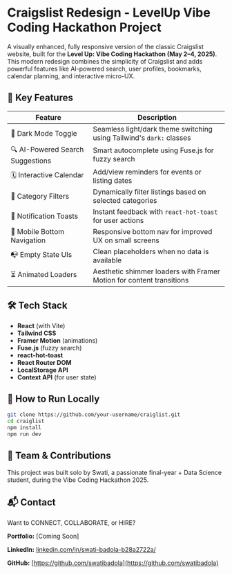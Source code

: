 # Craigslist Redesign - LevelUp Vibe Coding Hackathon Project

A visually enhanced, fully responsive version of the classic Craigslist website, built for the **Level Up: Vibe Coding Hackathon (May 2–4, 2025)**. This modern redesign combines the simplicity of Craigslist and adds powerful features like AI-powered search, user profiles, bookmarks, calendar planning, and interactive micro-UX.

## 🌟 Key Features

| Feature                          | Description                                                                 |
|----------------------------------|-----------------------------------------------------------------------------|
| 🌙 Dark Mode Toggle              | Seamless light/dark theme switching using Tailwind's `dark:` classes       |
| 🔍 AI-Powered Search Suggestions | Smart autocomplete using Fuse.js for fuzzy search                          |
| 🗓️ Interactive Calendar          | Add/view reminders for events or listing dates                             |
| 🧩 Category Filters              | Dynamically filter listings based on selected categories                   |
| 🔔 Notification Toasts           | Instant feedback with `react-hot-toast` for user actions                   |
| 📱 Mobile Bottom Navigation      | Responsive bottom nav for improved UX on small screens                     |
| 📭 Empty State UIs               | Clean placeholders when no data is available                               |
| ⏳ Animated Loaders              | Aesthetic shimmer loaders with Framer Motion for content transitions       |


## 🛠️ Tech Stack

- **React** (with Vite)
- **Tailwind CSS**
- **Framer Motion** (animations)
- **Fuse.js** (fuzzy search)
- **react-hot-toast**
- **React Router DOM**
- **LocalStorage API**
- **Context API** (for user state)


## 🧠 How to Run Locally
```bash
git clone https://github.com/your-username/craiglist.git
cd craiglist
npm install
npm run dev
```

## 🤝 Team & Contributions
This project was built solo by Swati, a passionate final-year + Data Science student, during the Vibe Coding Hackathon 2025.

## 📬 Contact
Want to CONNECT, COLLABORATE, or HIRE?

**Portfolio:** [Coming Soon]

**LinkedIn:** [linkedin.com/in/swati-badola-b28a2722a/](https://x.com/SwatiBadola3)

**GitHub:** [https://github.com/swatibadola](https://github.com/swatibadola)
